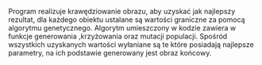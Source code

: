 Program realizuje krawędziowanie obrazu, aby uzyskać jak najlepszy rezultat, dla każdego obiektu ustalane są wartości
graniczne za pomocą algorytmu genetycznego. Algorytm umieszczony w kodzie zawiera w funkcje generowania ,krzyżowania oraz mutacji populacji.
Spośród wszystkich uzyskanych wartości wyłaniane są te które posiadają najlepsze parametry, na ich podstawie generowany jest obraz końcowy.
